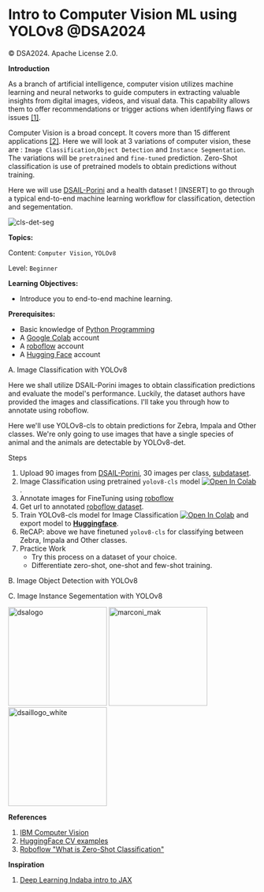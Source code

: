 # Intro to Computer Vision ML using YOLOv8 @DSA2024

© DSA2024. Apache License 2.0.

**Introduction**

As a branch of artificial intelligence, computer vision utilizes machine learning and neural networks to guide computers in extracting valuable insights from digital images, videos, and visual data. This capability allows them to offer recommendations or trigger actions when identifying flaws or issues [[1]](https://www.ibm.com/topics/computer-vision).

Computer Vision is a broad concept. It covers more than 15 different applications [[2]](https://huggingface.co/datasets). Here we will look at 3 variations of computer vision, these are : `Image Classification`,`Object Detection` and `Instance Segmentation`. The variations will be `pretrained` and `fine-tuned` prediction. Zero-Shot classification is use of pretrained models to obtain predictions without training.

Here we will use [DSAIL-Porini](https://data.mendeley.com/datasets/6mhrhn7rxc/6) and a health dataset ! [INSERT] to go through a typical end-to-end machine learning workflow for classification, detection and segementation.


![cls-det-seg](https://github.com/Marconi-Lab/dsa_2024/assets/54037190/2692c40b-591e-4a77-b700-04d51e055b71)

**Topics:**

Content: `Computer Vision`, `YOLOv8`

Level: `Beginner`

**Learning Objectives:**
- Introduce you to end-to-end machine learning.

**Prerequisites:**
- Basic knowledge of [Python Programming](https://ocw.mit.edu/courses/6-0001-introduction-to-computer-science-and-programming-in-python-fall-2016/)
- A [Google Colab](https://colab.research.google.com/) account
- A [roboflow](https://app.roboflow.com/login) account
- A [Hugging Face](https://huggingface.co/join)  account


<!-- #region -->
A. Image Classification with YOLOv8

Here we shall utilize DSAIL-Porini images to obtain classification predictions and evaluate the model's performance. Luckily, the dataset authors have provided the images and classifications. I'll take you through how to annotate using roboflow.


Here we'll use YOLOv8-cls to obtain predictions for Zebra, Impala and Other classes. We're only going to use images that have a single species of animal and the animals are detectable by YOLOv8-det.

Steps
1. Upload 90 images from [DSAIL-Porini](https://data.mendeley.com/datasets/6mhrhn7rxc/6), 30 images per class, [subdataset]().
2. Image Classification using pretrained `yolov8-cls` model <a target="_blank" href="https://colab.research.google.com/github/https://colab.research.google.com/github/Marconi-Lab/dsa_2024/blob/yuri/dsa2024_yolov8_classification_zero_shot.ipynb"><img src="https://colab.research.google.com/assets/colab-badge.svg" alt="Open In Colab"/></a>.
3. Annotate images for FineTuning using [roboflow](https://app.roboflow.com/)
4. Get url to annotated [roboflow dataset](https://app.roboflow.com/ds/U8eETZqOAo?key=9AAIElFVFm).
5. Train YOLOv8-cls model for Image Classification <a target="_blank" href="https://colab.research.google.com/github/Marconi-Lab/dsa_2024/blob/yuri/dsa2024-yolov8-classification-training.ipynb"><img src="https://colab.research.google.com/assets/colab-badge.svg" alt="Open In Colab"/></a> and export model to [**Huggingface**](https://huggingface.co/). 
6. ReCAP: above we have finetuned `yolov8-cls` for classifying between Zebra, Impala and Other classes.
7. Practice Work
   - Try this process on a dataset of your choice.
   - Differentiate zero-shot, one-shot and few-shot training.
<!-- #endregion -->

B. Image Object Detection with YOLOv8

C. Image Instance Segementation with YOLOv8

<img src="https://github.com/Marconi-Lab/dsa_2024/assets/54037190/5218314b-a836-499c-b5a9-1b38bd9b75a4" alt="dsalogo" width="200"/>
<img src="https://github.com/Marconi-Lab/dsa_2024/assets/54037190/5cfd6bdc-c1e3-437f-ac65-76e76f38a8bb" alt="marconi_mak" width="200"/>
<img src="https://github.com/Marconi-Lab/dsa_2024/assets/54037190/cfdf77dc-22de-40de-a31d-701e106b2a53" alt="dsaillogo_white" width="200"/>


**References**

1. [IBM Computer Vision](https://www.ibm.com/topics/computer-vision)
2. [HuggingFace CV examples](https://huggingface.co/datasets)
3. [Roboflow "What is Zero-Shot Classification"](https://blog.roboflow.com/what-is-zero-shot-classification/#:~:text=Zero%2Dshot%20classification%20models%20are,CLIP)

**Inspiration**

1. [Deep Learning Indaba intro to JAX](https://github.com/deep-learning-indaba/indaba-pracs-2022/blob/main/practicals/Introduction_to_ML_using_JAX.ipynb)
